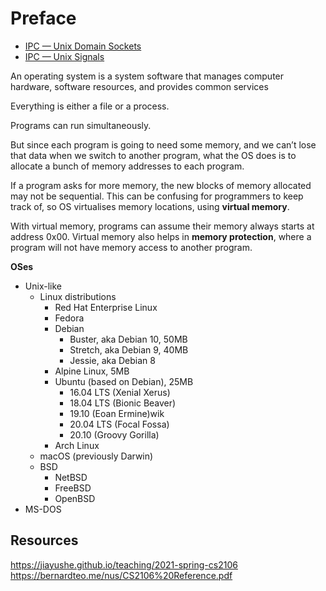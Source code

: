 # Preface

* [IPC — Unix Domain Sockets](https://goodyduru.github.io/os/2023/10/03/ipc-unix-domain-sockets.html)
* [IPC — Unix Signals](https://goodyduru.github.io//os/2023/10/05/ipc-unix-signals.html)

An operating system is a system software that manages computer hardware, software resources, and provides common services

Everything is either a file or a process.

Programs can run simultaneously.

But since each program is going to need some memory, and we can’t lose that data when we switch to another program, what the OS does is to allocate a bunch of memory addresses to each program.

If a program asks for more memory, the new blocks of memory allocated may not be sequential. This can be confusing for programmers to keep track of, so OS virtualises memory locations, using **virtual memory**.

With virtual memory, programs can assume their memory always starts at address 0x00. Virtual memory also helps in **memory protection**, where a program will not have memory access to another program.

**OSes**

- Unix-like
    - Linux distributions
        - Red Hat Enterprise Linux
        - Fedora
        - Debian
            - Buster, aka Debian 10, 50MB
            - Stretch, aka Debian 9, 40MB
            - Jessie, aka Debian 8
        - Alpine Linux, 5MB
        - Ubuntu (based on Debian), 25MB
            - 16.04 LTS (Xenial Xerus)
            - 18.04 LTS (Bionic Beaver)
            - 19.10 (Eoan Ermine)wik
            - 20.04 LTS (Focal Fossa)
            - 20.10 (Groovy Gorilla)
        - Arch Linux
    - macOS (previously Darwin)
    - BSD
        - NetBSD
        - FreeBSD
        - OpenBSD
- MS-DOS

## Resources

https://jiayushe.github.io/teaching/2021-spring-cs2106
https://bernardteo.me/nus/CS2106%20Reference.pdf
